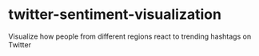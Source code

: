 # twitter-sentiment-visualization

Visualize how people from different regions react to trending hashtags on Twitter
